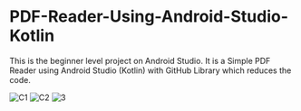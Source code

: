 # PDF-Reader-Using-Android-Studio-Kotlin
This is the beginner level project on Android Studio.
It is a Simple PDF Reader using Android Studio (Kotlin) with GitHub Library which reduces the code.

![C1](https://user-images.githubusercontent.com/70633140/182037326-d79c7ba0-b4dd-420f-bc39-8d414209fcb7.PNG)
![C2](https://user-images.githubusercontent.com/70633140/182037335-0d6617ef-87bb-4df4-bd91-cbd9a84b1a7d.PNG)
![3](https://user-images.githubusercontent.com/70633140/182037355-051c66b7-e620-41e8-ade6-4c69614558ca.PNG)
